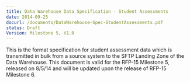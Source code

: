 ```yaml
---
title: Data Warehouse Data Specification - Student Assessments 
date: 2014-09-25
docurl: /documents/DataWarehouse-Spec-StudentAssessments.pdf
status: Draft
Version: Milestone 5, V1.0
---
```

This is the format specification for student assessment data which is transmitted in bulk from a source system to the SFTP Landing Zone of the Data Warehouse. This document is valid for the RFP-15 Milestone 5, released on 8/5/14 and will be updated upon the release of RFP-15 Milestone 6.
